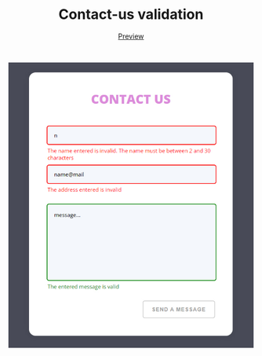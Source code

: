 <h1 align="center">Contact-us validation</h1>
<p align="center" >
    <a href="https://codepen.io/lazycatcoder/pen/QWVJNEo">Preview</a>
</p>

<br>

<p align="center">
  <img src="img.jpg" width=500px/>
</p>